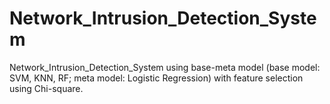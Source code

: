 # Network_Intrusion_Detection_System
Network_Intrusion_Detection_System using base-meta model (base model: SVM, KNN, RF; meta model: Logistic Regression) with feature selection using Chi-square.

